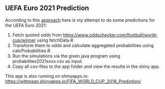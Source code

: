 ## UEFA Euro 2021 Prediction

According to this [approach](https://econpapers.repec.org/paper/innwpaper/2014-17.htm)
here is my attempt to do some predictions for the UEFA Euro 2021:

1. Fetch quoted odds from https://www.oddschecker.com/football/world-cup/winner using fetchData.R
2. Transform them to odds and calculate aggregated probabilities using calcProbabilities.R
3. Run the simulations via the given java program using probabilites2021xxxx.csv as input.
4. Copy all csv-files to the app folder and view the results in the shiny app.

This app is also running on shinyapps.io: https://wittmaan.shinyapps.io/FIFA_WORLD_CUP_2018_Prediction/
